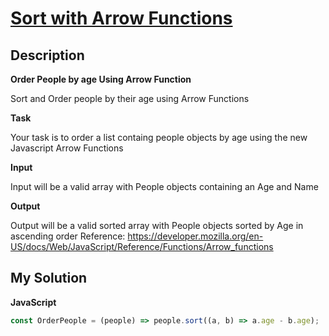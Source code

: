 # [Sort with Arrow Functions](https://www.codewars.com/kata/559f3e20f4f29869cf0000ea)

## Description

**Order People by age Using Arrow Function**

Sort and Order people by their age using Arrow Functions

**Task**

Your task is to order a list containg people objects by age using the new Javascript Arrow Functions

**Input**

Input will be a valid array with People objects containing an Age and Name

**Output**

Output will be a valid sorted array with People objects sorted by Age in ascending order
Reference: https://developer.mozilla.org/en-US/docs/Web/JavaScript/Reference/Functions/Arrow_functions

## My Solution

**JavaScript**

```js
const OrderPeople = (people) => people.sort((a, b) => a.age - b.age);
```
